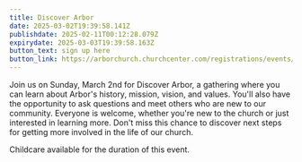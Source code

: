 ```yaml
---
title: Discover Arbor
date: 2025-03-02T19:39:58.141Z
publishdate: 2025-02-11T00:12:28.079Z
expirydate: 2025-03-03T19:39:58.163Z
button_text: sign up here
button_link: https://arborchurch.churchcenter.com/registrations/events/2769504
---
```

Join us on Sunday, March 2nd for Discover Arbor, a gathering where you can learn about Arbor's history, mission, vision, and values. You'll also have the opportunity to ask questions and meet others who are new to our community. Everyone is welcome, whether you're new to the church or just interested in learning more. Don't miss this chance to discover next steps for getting more involved in the life of our church.

Childcare available for the duration of this event.